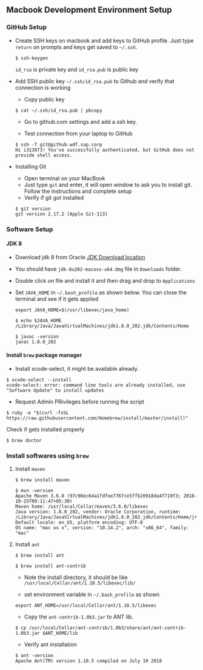 ## Macbook Development Environment Setup

### GitHub Setup
- Create SSH keys on macbook and add keys to GitHub profile. Just type `return` on prompts and keys get saved to `~/.ssh`.
    ```shell
    $ ssh-keygen
    ```
    `id_rsa` is private key and `id_rsa.pub` is public key

- Add SSH public key `~/.ssh/id_rsa.pub` to Github and verify that connection is working
    - Copy public key
     ```shell
     $ cat ~/.ssh/id_rsa.pub | pbcopy
    ```
    - Go to github.com settings and add a ssh key.

    - Test connection from your laptop to GitHub

    ```shell
    $ ssh -T git@github.wdf.sap.corp
    Hi i313873! You've successfully authenticated, but GitHub does not provide shell access.
    ```
- Installing Git
    - Open terminal on your MacBook
    - Just type `git` and enter, it will open window to ask you to install git. Follow the instructions and complete setup
    - Verify if git got installed
    ```shell
    $ git version
    git version 2.17.2 (Apple Git-113)
    ```

### Software Setup

#### JDK 8

- Download jdk 8 from Oracle [JDK Download location](https://www.oracle.com/technetwork/java/javase/downloads/jdk8-downloads-2133151.html)

- You should have `jdk-8u202-macosx-x64.dmg` file in `Downloads` folder. 

- Double click on file and install it and then drag and drop to `Applications`

- Set `JAVA_HOME` in `~/.bash_profile` as shown below. You can close the terminal and see if it gets applied
   ```shell
   export JAVA_HOME=$(/usr/libexec/java_home)
   ```
   ```
   $ echo $JAVA_HOME
   /Library/Java/JavaVirtualMachines/jdk1.8.0_202.jdk/Contents/Home

   $ javac -version
   javac 1.8.0_202
   ```

#### Install `brew` package manager

- Install xcode-select, it might be available already.
```
$ xcode-select --install
xcode-select: error: command line tools are already installed, use "Software Update" to install updates
```

- Request Admin PRivileges before running the script
```shell
$ ruby -e "$(curl -fsSL https://raw.githubusercontent.com/Homebrew/install/master/install)"
```
Check if gets installed properly
```
$ brew doctor
```

### Install softwares using `brew`

1. Install `maven`

    ```shell
    $ brew install maven

    $ mvn -version
    Apache Maven 3.6.0 (97c98ec64a1fdfee7767ce5ffb20918da4f719f3; 2018-10-25T00:11:47+05:30)
    Maven home: /usr/local/Cellar/maven/3.6.0/libexec
    Java version: 1.8.0_202, vendor: Oracle Corporation, runtime: /Library/Java/JavaVirtualMachines/jdk1.8.0_202.jdk/Contents/Home/jre
    Default locale: en_US, platform encoding: UTF-8
    OS name: "mac os x", version: "10.14.2", arch: "x86_64", family: "mac"
    ```

2. Install `ant`

    ```shell
    $ brew install ant
    
    $ brew install ant-contrib
    ```
    - Note the install directory, it should be like `/usr/local/Cellar/ant/1.10.5/libexec/lib/`

    - set environment variable in `~/.bash_profile` as shown

    ```
    export ANT_HOME=/usr/local/Cellar/ant/1.10.5/libexec
    ```
    - Copy the `ant-contrib-1.0b3.jar` to ANT lib.
    ```
    $ cp /usr/local/Cellar/ant-contrib/1.0b3/share/ant/ant-contrib-1.0b3.jar $ANT_HOME/lib
    ```
    - Verify ant installation
    ```
    $ ant -version
    Apache Ant(TM) version 1.10.5 compiled on July 10 2018
    ```